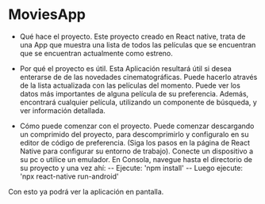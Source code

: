 # MoviesApp

- Qué hace el proyecto.
Este proyecto creado en React native, trata de una App que muestra una lista 
de todos las películas que se encuentran que se encuentran actualmente como estreno.

- Por qué el proyecto es útil.
Esta Aplicación resultará útil si desea enterarse de de las novedades cinematográficas.
Puede hacerlo através de la lista actualizada con las películas del momento. 
Puede ver los datos más importantes de alguna película de su preferencia.
Además, encontrará cualquier película, utilizando un componente de búsqueda, y ver información detallada.

- Cómo puede comenzar con el proyecto.
Puede comenzar descargando un comprimido del proyecto, para descomprimirlo y configuralo en su editor de
código de preferencia.
(Siga los pasos en la página de React Native para configurar su entorno de trabajo).
Conecte un dispositivo a su pc o utilice un emulador.
En Consola, navegue hasta el directorio de su proyecto y una vez ahí:
-- Ejecute: 'npm install'
-- Luego ejecute: 'npx react-native run-android'

Con esto ya podrá ver la aplicación en pantalla.

